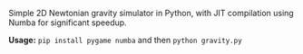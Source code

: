 Simple 2D Newtonian gravity simulator in Python, with JIT compilation using Numba for significant speedup.

**Usage:** `pip install pygame numba` and then `python gravity.py`